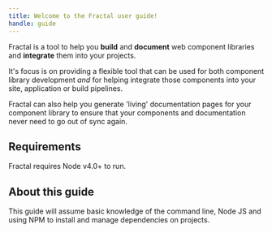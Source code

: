 ```yaml
---
title: Welcome to the Fractal user guide!
handle: guide
---
```


Fractal is a tool to help you **build** and **document** web component libraries and **integrate** them into your projects.

It's focus is on providing a flexible tool that can be used for both component library development _and_ for helping integrate those components into your site, application or build pipelines.

Fractal can also help you generate 'living' documentation pages for your component library to ensure that your components and documentation never need to go out of sync again.

## Requirements

Fractal requires Node v4.0+ to run.

## About this guide

This guide will assume basic knowledge of the command line, Node JS and using NPM to install and manage dependencies on projects.
